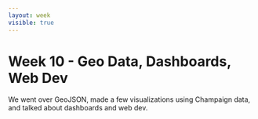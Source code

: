 ```yaml
---
layout: week
visible: true
---
```


# Week 10 - Geo Data, Dashboards, Web Dev

We went over GeoJSON, made a few visualizations using Champaign data, and talked about dashboards and web dev.
